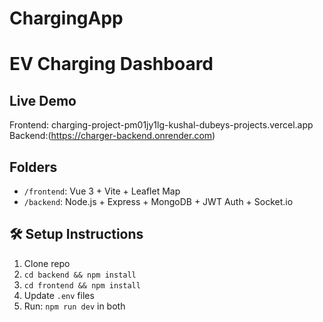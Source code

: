 # ChargingApp
#  EV Charging Dashboard

##  Live Demo
Frontend: charging-project-pm01jy1lg-kushal-dubeys-projects.vercel.app
Backend:(https://charger-backend.onrender.com)

##  Folders
- `/frontend`: Vue 3 + Vite + Leaflet Map
- `/backend`: Node.js + Express + MongoDB + JWT Auth + Socket.io

## 🛠 Setup Instructions
1. Clone repo
2. `cd backend && npm install`
3. `cd frontend && npm install`
4. Update `.env` files
5. Run: `npm run dev` in both
